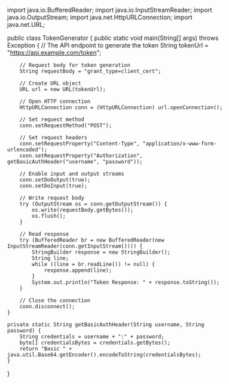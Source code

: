 import java.io.BufferedReader;
import java.io.InputStreamReader;
import java.io.OutputStream;
import java.net.HttpURLConnection;
import java.net.URL;

public class TokenGenerator {
    public static void main(String[] args) throws Exception {
        // The API endpoint to generate the token
        String tokenUrl = "https://api.example.com/token";

        // Request body for token generation
        String requestBody = "grant_type=client_cert";

        // Create URL object
        URL url = new URL(tokenUrl);
        
        // Open HTTP connection
        HttpURLConnection conn = (HttpURLConnection) url.openConnection();
        
        // Set request method
        conn.setRequestMethod("POST");
        
        // Set request headers
        conn.setRequestProperty("Content-Type", "application/x-www-form-urlencoded");
        conn.setRequestProperty("Authorization", getBasicAuthHeader("username", "password"));
        
        // Enable input and output streams
        conn.setDoOutput(true);
        conn.setDoInput(true);

        // Write request body
        try (OutputStream os = conn.getOutputStream()) {
            os.write(requestBody.getBytes());
            os.flush();
        }

        // Read response
        try (BufferedReader br = new BufferedReader(new InputStreamReader(conn.getInputStream()))) {
            StringBuilder response = new StringBuilder();
            String line;
            while ((line = br.readLine()) != null) {
                response.append(line);
            }
            System.out.println("Token Response: " + response.toString());
        }

        // Close the connection
        conn.disconnect();
    }

    private static String getBasicAuthHeader(String username, String password) {
        String credentials = username + ":" + password;
        byte[] credentialsBytes = credentials.getBytes();
        return "Basic " + java.util.Base64.getEncoder().encodeToString(credentialsBytes);
    }
}
